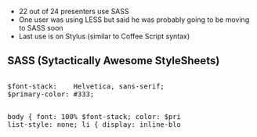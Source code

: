 <aside class="note">
    <section>
        <ul>
            <li>22 out of 24 presenters use SASS</li>
            <li>One user was using LESS but said he was probably going to be moving to SASS soon</li>
            <li>Last use is on Stylus (similar to Coffee Script syntax)</li>
        </ul>
    </section>
</aside>

<hgroup>
    <h2>SASS (Sytactically Awesome StyleSheets)</h2>
</hgroup>
<article class="">
    <img class="sass-logo" src="images/sass.png" alt="">
    <pre class="prettyprint" data-lang="scss" style="width:70%;">
$font-stack:    Helvetica, sans-serif;
$primary-color: #333;

body {
  font: 100% $font-stack;
  color: $primary-color;
}
nav {
  ul {
    list-style: none;
    li { 
        display: inline-block; 
        a { display: block; }
    }
}
    </pre>
</article>
